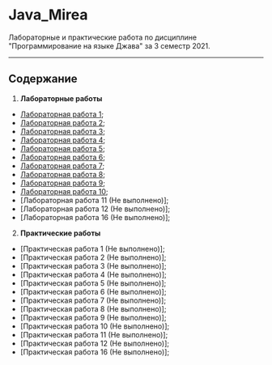 # Java_Mirea
Лабораторные и практические работа по дисциплине "Программирование на языке Джава" за 3 семестр 2021.

----
## Содержание
1.  **Лабораторные работы**
  + [Лабораторная работа 1](https://github.com/Biliwiske/Java_3_semestr/tree/main/Laba_1);
  + [Лабораторная работа 2](https://github.com/Biliwiske/Java_3_semestr/tree/main/Laba_2);
  + [Лабораторная работа 3](https://github.com/Biliwiske/Java_3_semestr/tree/main/Laba_3);
  + [Лабораторная работа 4](https://github.com/Biliwiske/Java_3_semestr/tree/main/Laba_4);
  + [Лабораторная работа 5](https://github.com/Biliwiske/Java_3_semestr/tree/main/Laba_5);
  + [Лабораторная работа 6](https://github.com/Biliwiske/Java_3_semestr/tree/main/Laba_6);
  + [Лабораторная работа 7](https://github.com/Biliwiske/Java_3_semestr/tree/main/Laba_7);
  + [Лабораторная работа 8](https://github.com/Biliwiske/Java_3_semestr/tree/main/Laba_8);
  + [Лабораторная работа 9](https://github.com/Biliwiske/Java_3_semestr/tree/main/Laba_9);
  + [Лабораторная работа 10](https://github.com/Biliwiske/Java_3_semestr/tree/main/Laba_10);
  + [Лабораторная работа 11 (Не выполнено)];
  + [Лабораторная работа 12 (Не выполнено)];
  + [Лабораторная работа 16 (Не выполнено)];
2. **Практические работы**
  + [Практическая работа 1 (Не выполнено)];
  + [Практическая работа 2 (Не выполнено)];
  + [Практическая работа 3 (Не выполнено)];
  + [Практическая работа 4 (Не выполнено)];
  + [Практическая работа 5 (Не выполнено)];
  + [Практическая работа 6 (Не выполнено)];
  + [Практическая работа 7 (Не выполнено)];
  + [Практическая работа 8 (Не выполнено)];
  + [Практическая работа 9 (Не выполнено)];
  + [Практическая работа 10 (Не выполнено)];
  + [Практическая работа 11 (Не выполнено)];
  + [Практическая работа 12 (Не выполнено)];
  + [Практическая работа 16 (Не выполнено)];

